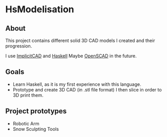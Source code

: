 # HsModelisation

## About

This project contains different solid 3D CAD models I created and their progression.

I use [ImplicitCAD](https://github.com/colah/ImplicitCAD) and [Haskell](https://www.haskell.org/)
Maybe [OpenSCAD](http://www.openscad.org/) in the future.

## Goals

- Learn Haskell, as it is my first experience with this language.
- Prototype and create 3D CAD (in .stl file format) I then slice in order to 3D print them.

## Project prototypes

- Robotic Arm
- Snow Sculpting Tools
